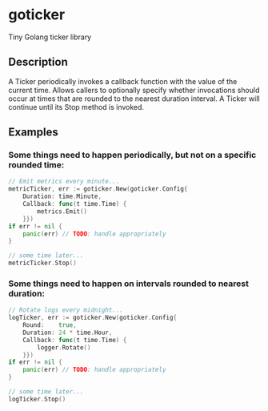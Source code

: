 # goticker

Tiny Golang ticker library

## Description

A Ticker periodically invokes a callback function with the value of
the current time. Allows callers to optionally specify whether
invocations should occur at times that are rounded to the nearest
duration interval. A Ticker will continue until its Stop method is
invoked.

## Examples

### Some things need to happen periodically, but not on a specific rounded time:

```Go
// Emit metrics every minute...
metricTicker, err := goticker.New(goticker.Config{
    Duration: time.Minute,
    Callback: func(t time.Time) {
        metrics.Emit()
    }})
if err != nil {
    panic(err) // TODO: handle appropriately
}

// some time later...
metricTicker.Stop()
```

### Some things need to happen on intervals rounded to nearest duration:

```Go
// Rotate logs every midnight...
logTicker, err := goticker.New(goticker.Config{
    Round:    true,
    Duration: 24 * time.Hour,
    Callback: func(t time.Time) {
        logger.Rotate()
    }})
if err != nil {
    panic(err) // TODO: handle appropriately
}

// some time later...
logTicker.Stop()
```
